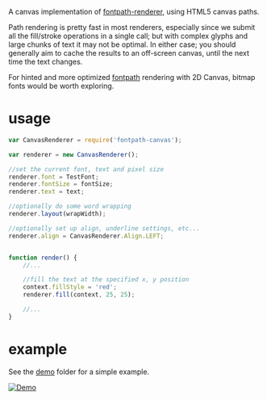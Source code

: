 A canvas implementation of [fontpath-renderer](https://github.com/mattdesl/fontpath-renderer), using HTML5 canvas paths.

Path rendering is pretty fast in most renderers, especially since we submit all the fill/stroke operations in a single call; but with complex glyphs and large chunks of text it may not be optimal. In either case; you should generally aim to cache the results to an off-screen canvas, until the next time the text changes.

For hinted and more optimized [fontpath](https://github.com/mattdesl/fontpath) rendering with 2D Canvas, bitmap fonts would be worth exploring.

# usage

```js
var CanvasRenderer = require('fontpath-canvas');

var renderer = new CanvasRenderer();

//set the current font, text and pixel size
renderer.font = TestFont;
renderer.fontSize = fontSize;
renderer.text = text;

//optionally do some word wrapping
renderer.layout(wrapWidth);

//optionally set up align, underline settings, etc...
renderer.align = CanvasRenderer.Align.LEFT;


function render() {
	//...

	//fill the text at the specified x, y position
	context.fillStyle = 'red';
	renderer.fill(context, 25, 25);

	//...
}
```

# example

See the [demo](demo) folder for a simple example.

[![Demo](http://i.imgur.com/rkY0nBI.png)](demo)